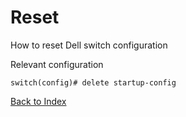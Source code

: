 # Reset

How to reset Dell switch configuration

Relevant configuration

```
switch(config)# delete startup-config
```

[Back to Index](index.md)

